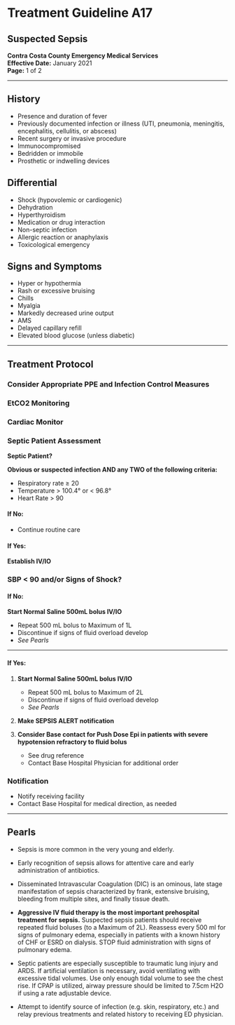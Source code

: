 # Treatment Guideline A17
## Suspected Sepsis

**Contra Costa County Emergency Medical Services**  
**Effective Date:** January 2021  
**Page:** 1 of 2

---

## History

- Presence and duration of fever
- Previously documented infection or illness (UTI, pneumonia, meningitis, encephalitis, cellulitis, or abscess)
- Recent surgery or invasive procedure
- Immunocompromised
- Bedridden or immobile
- Prosthetic or indwelling devices

## Differential

- Shock (hypovolemic or cardiogenic)
- Dehydration
- Hyperthyroidism
- Medication or drug interaction
- Non-septic infection
- Allergic reaction or anaphylaxis
- Toxicological emergency

## Signs and Symptoms

- Hyper or hypothermia
- Rash or excessive bruising
- Chills
- Myalgia
- Markedly decreased urine output
- AMS
- Delayed capillary refill
- Elevated blood glucose (unless diabetic)

---

## Treatment Protocol

### Consider Appropriate PPE and Infection Control Measures

### EtCO2 Monitoring

### Cardiac Monitor

### Septic Patient Assessment

**Septic Patient?**

**Obvious or suspected infection AND any TWO of the following criteria:**
- Respiratory rate ≥ 20
- Temperature > 100.4° or < 96.8°
- Heart Rate > 90

#### If No:
- Continue routine care

#### If Yes:

**Establish IV/IO**

### SBP < 90 and/or Signs of Shock?

#### If No:

**Start Normal Saline 500mL bolus IV/IO**
- Repeat 500 mL bolus to Maximum of 1L
- Discontinue if signs of fluid overload develop
- *See Pearls*

---

#### If Yes:

1. **Start Normal Saline 500mL bolus IV/IO**
   - Repeat 500 mL bolus to Maximum of 2L
   - Discontinue if signs of fluid overload develop
   - *See Pearls*

2. **Make SEPSIS ALERT notification**

3. **Consider Base contact for Push Dose Epi in patients with severe hypotension refractory to fluid bolus**
   - See drug reference
   - Contact Base Hospital Physician for additional order

### Notification

- Notify receiving facility
- Contact Base Hospital for medical direction, as needed

---

## Pearls

- Sepsis is more common in the very young and elderly.

- Early recognition of sepsis allows for attentive care and early administration of antibiotics.

- Disseminated Intravascular Coagulation (DIC) is an ominous, late stage manifestation of sepsis characterized by frank, extensive bruising, bleeding from multiple sites, and finally tissue death.

- **Aggressive IV fluid therapy is the most important prehospital treatment for sepsis.** Suspected sepsis patients should receive repeated fluid boluses (to a Maximum of 2L). Reassess every 500 ml for signs of pulmonary edema, especially in patients with a known history of CHF or ESRD on dialysis. STOP fluid administration with signs of pulmonary edema.

- Septic patients are especially susceptible to traumatic lung injury and ARDS. If artificial ventilation is necessary, avoid ventilating with excessive tidal volumes. Use only enough tidal volume to see the chest rise. If CPAP is utilized, airway pressure should be limited to 7.5cm H2O if using a rate adjustable device.

- Attempt to identify source of infection (e.g. skin, respiratory, etc.) and relay previous treatments and related history to receiving ED physician.


